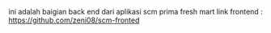 ini adalah baigian back end dari aplikasi scm prima fresh mart
link frontend : https://github.com/zeni08/scm-fronted
